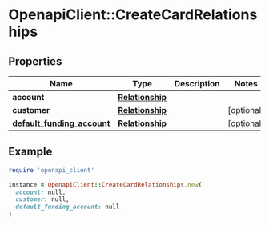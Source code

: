 # OpenapiClient::CreateCardRelationships

## Properties

| Name | Type | Description | Notes |
| ---- | ---- | ----------- | ----- |
| **account** | [**Relationship**](Relationship.md) |  |  |
| **customer** | [**Relationship**](Relationship.md) |  | [optional] |
| **default_funding_account** | [**Relationship**](Relationship.md) |  | [optional] |

## Example

```ruby
require 'openapi_client'

instance = OpenapiClient::CreateCardRelationships.new(
  account: null,
  customer: null,
  default_funding_account: null
)
```

